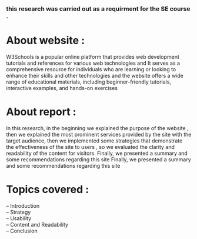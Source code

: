 <h3> this research was carried out as a requirment for the SE course . </h3>
<h1>About website :</h1>
W3Schools is a popular online platform that provides web development tutorials and references for various web technologies and It serves as a comprehensive resource for individuals who are learning or looking to enhance their skills and other technologies and the website offers a wide range of educational materials, including beginner-friendly tutorials, interactive examples, and hands-on exercises

<h1>About report :</h1>
In this research, in the beginning we explained the purpose of the website , then we explained the most prominent services provided by the site with the target audience, then we implemented some strategies that demonstrate the effectiveness of the site to users , so we evaluated the clarity and readability of the content for visitors. Finally, we presented a summary and some recommendations regarding this site
Finally, we presented a summary and some recommendations regarding this site

<h1>Topics covered :</h1>
– Introduction<br> 
– Strategy<br>
– Usability<Br>
– Content and Readability<br>
– Conclusion
